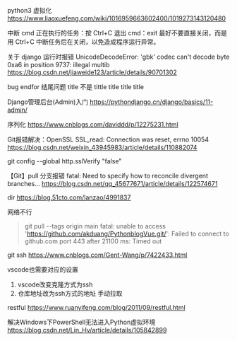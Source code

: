python3 虚拟化
https://www.liaoxuefeng.com/wiki/1016959663602400/1019273143120480

中断 cmd 正在执行的任务：按 Ctrl+C 退出 cmd：exit 最好不要直接关闭，而是用 Ctrl+C 中断任务后在关闭，以免造成程序运行异常。

关于 django 运行时报错 UnicodeDecodeError: 'gbk' codec can't decode byte 0xa6 in position 9737: illegal multib
https://blog.csdn.net/jiaweide123/article/details/90701302

bug
endfor 结尾问题
title 不是 tittle title title title

Django管理后台(Admin)入门
https://pythondjango.cn/django/basics/11-admin/

序列化
https://www.cnblogs.com/daviddd/p/12275231.html

Git报错解决：OpenSSL SSL_read: Connection was reset, errno 10054 
https://blog.csdn.net/weixin_43945983/article/details/110882074

git config --global http.sslVerify "false"

【Git】pull 分支报错 fatal: Need to specify how to reconcile divergent branches...
https://blog.csdn.net/qq_45677671/article/details/122574671

dir
https://blog.51cto.com/lanzao/4991837

网络不行
> git pull --tags origin main
fatal: unable to access 'https://github.com/akduang/PythonblogVue.git/': Failed to connect to github.com port 443 after 21100 ms: Timed out


git ssh
https://www.cnblogs.com/Gent-Wang/p/7422433.html

vscode也需要对应的设置
1. vscode改变克隆方式为ssh
2. 仓库地址改为ssh方式的地址
手动拉取

restful
https://www.ruanyifeng.com/blog/2011/09/restful.html

解决Windows下PowerShell无法进入Python虚拟环境
https://blog.csdn.net/Lin_Hv/article/details/105842899
